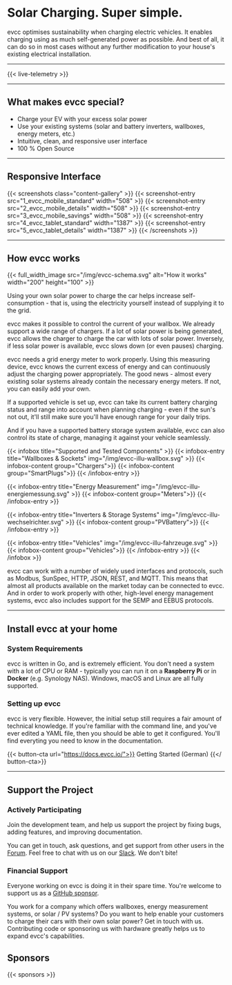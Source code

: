 # Solar Charging. Super simple.

evcc optimises sustainability when charging electric vehicles.
It enables charging using as much self-generated power as possible.
And best of all, it can do so in most cases without any further modification to your house's existing electrical installation.

---

{{< live-telemetry >}}

---

## What makes evcc special?

- Charge your EV with your excess solar power
- Use your existing systems (solar and battery inverters, wallboxes, energy meters, etc.)
- Intuitive, clean, and responsive user interface
- 100 % Open Source

---

## Responsive Interface

{{< screenshots class="content-gallery" >}}
{{< screenshot-entry src="1_evcc_mobile_standard" width="508" >}}
{{< screenshot-entry src="2_evcc_mobile_details" width="508" >}}
{{< screenshot-entry src="3_evcc_mobile_savings" width="508" >}}
{{< screenshot-entry src="4_evcc_tablet_standard" width="1387" >}}
{{< screenshot-entry src="5_evcc_tablet_details" width="1387" >}}
{{< /screenshots >}}

---

## How evcc works

{{< full_width_image src="/img/evcc-schema.svg" alt="How it works" width="200" height="100" >}}

Using your own solar power to charge the car helps increase self-consumption - that is, using the electricity yourself instead of supplying it to the grid.

evcc makes it possible to control the current of your wallbox. We already support a wide range of chargers. If a lot of solar power is being generated, evcc allows the charger to charge the car with lots of solar power. Inversely, if less solar power is available, evcc slows down (or even pauses) charging.

evcc needs a grid energy meter to work properly. Using this measuring device, evcc knows the current excess of energy and can continuously adjust the charging power appropriately. The good news - almost every existing solar systems already contain the necessary energy meters. If not, you can easily add your own.

If a supported vehicle is set up, evcc can take its current battery charging status and range into account when planning charging - even if the sun's not out, it'll still make sure you'll have enough range for your daily trips.

And if you have a supported battery storage system available, evcc can also control its state of charge, managing it against your vehicle seamlessly.

{{< infobox title="Supported and Tested Components" >}}
{{< infobox-entry title="Wallboxes & Sockets" img="/img/evcc-illu-wallbox.svg" >}}
{{< infobox-content group="Chargers">}}
{{< infobox-content group="SmartPlugs">}}
{{< /infobox-entry >}}

{{< infobox-entry title="Energy Measurement" img="/img/evcc-illu-energiemessung.svg" >}}
{{< infobox-content group="Meters">}}
{{< /infobox-entry >}}

{{< infobox-entry title="Inverters & Storage Systems" img="/img/evcc-illu-wechselrichter.svg" >}}
{{< infobox-content group="PVBattery">}}
{{< /infobox-entry >}}

{{< infobox-entry title="Vehicles" img="/img/evcc-illu-fahrzeuge.svg" >}}
{{< infobox-content group="Vehicles">}}
{{< /infobox-entry >}}
{{< /infobox >}}

evcc can work with a number of widely used interfaces and protocols, such as Modbus, SunSpec, HTTP, JSON, REST, and MQTT.
This means that almost all products available on the market today can be connected to evcc.
And in order to work properly with other, high-level energy management systems, evcc also includes support for the SEMP and EEBUS protocols.

---

## Install evcc at your home

### System Requirements

evcc is written in Go, and is extremely efficient. You don't need a system with a lot of CPU or RAM - typically you can run it on a **Raspberry Pi** or in **Docker** (e.g. Synology NAS). Windows, macOS and Linux are all fully supported.

### Setting up evcc

evcc is very flexible. However, the initial setup still requires a fair amount of technical knowledge. If you're familiar with the command line, and you've ever edited a YAML file, then you should be able to get it configured. You'll find everyting you need to know in the documentation.

{{< button-cta url="https://docs.evcc.io/">}}
Getting Started (German)
{{</ button-cta>}}

---

## Support the Project

### Actively Participating

Join the development team, and help us support the project by fixing bugs, adding features, and improving documentation.

You can get in touch, ask questions, and get support from other users in the [Forum](https://github.com/evcc-io/evcc/discussions). Feel free to chat with us on our [Slack](/slack). We don't bite!

### Financial Support

Everyone working on evcc is doing it in their spare time. You're welcome to support us as a [GitHub sponsor](https://docs.evcc.io/docs/sponsorship).

You work for a company which offers wallboxes, energy measurement systems, or solar / PV systems? Do you want to help enable your customers to charge their cars with their own solar power? Get in touch with us. Contributing code or sponsoring us with hardware greatly helps us to expand evcc's capabilities.

## Sponsors

{{< sponsors >}}
